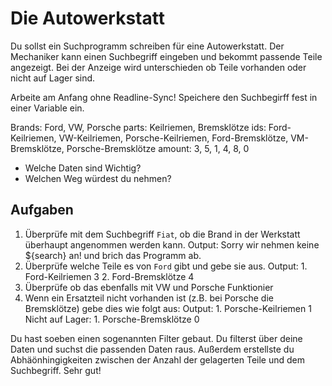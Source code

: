 # Die Autowerkstatt

Du sollst ein Suchprogramm schreiben für eine Autowerkstatt. Der Mechaniker kann einen Suchbegriff eingeben und bekommt passende Teile angezeigt. Bei der Anzeige wird unterschieden ob Teile vorhanden oder nicht auf Lager sind.

Arbeite am Anfang ohne Readline-Sync! Speichere den Suchbegirff fest in einer Variable ein.

Brands: Ford, VW, Porsche
parts: Keilriemen, Bremsklötze
ids: Ford-Keilriemen, VW-Keilriemen, Porsche-Keilriemen, Ford-Bremsklötze, VM-Bremsklötze, Porsche-Bremsklötze
amount: 3, 5, 1, 4, 8, 0

- Welche Daten sind Wichtig?
- Welchen Weg würdest du nehmen?

## Aufgaben

1. Überprüfe mit dem Suchbegriff `Fiat`, ob die Brand in der Werkstatt überhaupt angenommen werden kann.
   Output: Sorry wir nehmen keine ${search} an! und brich das Programm ab.
2. Überprüfe welche Teile es von `Ford` gibt und gebe sie aus.
   Output: 1. Ford-Keilriemen 3 2. Ford-Bremsklötze 4
3. Überprüfe ob das ebenfalls mit VW und Porsche Funktionier
4. Wenn ein Ersatzteil nicht vorhanden ist (z.B. bei Porsche die Bremsklötze) gebe dies wie folgt aus:
   Output: 1. Porsche-Keilriemen 1
   Nicht auf Lager: 1. Porsche-Bremsklötze 0

Du hast soeben einen sogenannten Filter gebaut. Du filterst über deine Daten und suchst die passenden Daten raus. Außerdem erstellste du Abhäönhingigkeiten zwischen der Anzahl der gelagerten Teile und dem Suchbegriff. Sehr gut!
